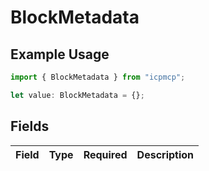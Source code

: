 # BlockMetadata

## Example Usage

```typescript
import { BlockMetadata } from "icpmcp";

let value: BlockMetadata = {};
```

## Fields

| Field       | Type        | Required    | Description |
| ----------- | ----------- | ----------- | ----------- |